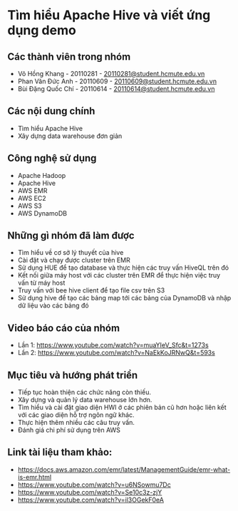 # Tìm hiểu Apache Hive và viết ứng dụng demo

## Các thành viên trong nhóm
* Võ Hồng Khang - 20110281 - 20110281@student.hcmute.edu.vn
* Phan Văn Đức Anh - 20110609 - 20110609@student.hcmute.edu.vn
* Bùi Đặng Quốc Chí - 20110614 - 20110614@student.hcmute.edu.vn


## Các nội dung chính
* Tìm hiểu Apache Hive 
* Xây dựng data warehouse đơn giản

## Công nghệ sử dụng
* Apache Hadoop
* Apache Hive
* AWS EMR
* AWS EC2
* AWS S3
* AWS DynamoDB

## Những gì nhóm đã làm được
* Tìm hiểu về cơ sở lý thuyết của hive
* Cài đặt và chạy được cluster trên EMR
* Sử dụng HUE để tạo database và thực hiện các truy vấn HiveQL trên đó
* Kết nối giữa máy host với các cluster trên EMR để thực hiện việc truy vấn từ máy host
* Truy vấn với bee hive client để tạo file csv trên S3
* Sử dụng hive để tạo các bảng map tới các bảng của DynamoDB và nhập dữ liệu vào các bảng đó

## Video báo cáo của nhóm
* Lần 1: https://www.youtube.com/watch?v=muaYIeV_Sfc&t=1273s
* Lần 2: https://www.youtube.com/watch?v=NaEkKoJRNwQ&t=593s

## Mục tiêu và hướng phát triển 
* Tiếp tục hoàn thiện các chức năng còn thiếu.
* Xây dựng và quản lý data warehouse lớn hơn.
* Tìm hiểu và cài đặt giao diện HWI ở các phiên bản cũ hơn hoặc liên kết với các giao diện hỗ trợ ngôn ngữ khác.
* Thực hiện thêm nhiều các câu truy vấn.
* Đánh giá chi phí sử dụng trên AWS

## Link tài liệu tham khảo: 
* https://docs.aws.amazon.com/emr/latest/ManagementGuide/emr-what-is-emr.html
* https://www.youtube.com/watch?v=u6NSowmu7Dc
* https://www.youtube.com/watch?v=Se10c3z-zjY
* https://www.youtube.com/watch?v=il3OGekF0eA


